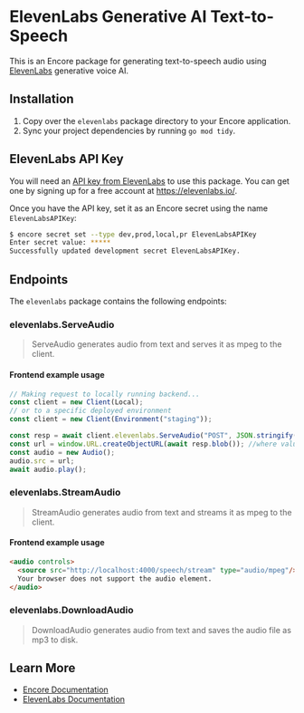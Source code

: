 # ElevenLabs Generative AI Text-to-Speech

This is an Encore package for generating text-to-speech audio using [ElevenLabs](https://elevenlabs.io/) generative voice AI.

## Installation

1. Copy over the `elevenlabs` package directory to your Encore application.
2. Sync your project dependencies by running `go mod tidy`.

## ElevenLabs API Key

You will need an [API key from ElevenLabs](https://docs.elevenlabs.io/api-reference/quick-start/authentication) to use this package. You can get one by signing up for a free account at https://elevenlabs.io/.

Once you have the API key, set it as an Encore secret using the name `ElevenLabsAPIKey`:

```bash
$ encore secret set --type dev,prod,local,pr ElevenLabsAPIKey
Enter secret value: *****
Successfully updated development secret ElevenLabsAPIKey.
```

## Endpoints 

The `elevenlabs` package contains the following endpoints:

### elevenlabs.ServeAudio

> ServeAudio generates audio from text and serves it as mpeg to the client.

#### Frontend example usage
```ts
// Making request to locally running backend...
const client = new Client(Local);
// or to a specific deployed environment
const client = new Client(Environment("staging"));

const resp = await client.elevenlabs.ServeAudio("POST", JSON.stringify({text}));
const url = window.URL.createObjectURL(await resp.blob()); //where value is the blob
const audio = new Audio();
audio.src = url;
await audio.play();
```

### elevenlabs.StreamAudio

> StreamAudio generates audio from text and streams it as mpeg to the client.

#### Frontend example usage
```html
<audio controls>
  <source src="http://localhost:4000/speech/stream" type="audio/mpeg"/>
  Your browser does not support the audio element.
</audio>
```

### elevenlabs.DownloadAudio

> DownloadAudio generates audio from text and saves the audio file as mp3 to disk.

## Learn More

- [Encore Documentation](https://encore.dev/docs/go)
- [ElevenLabs Documentation](https://docs.elevenlabs.io/welcome/introduction)
